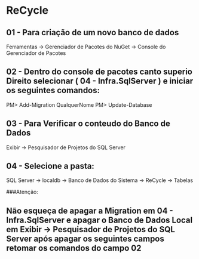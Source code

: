 # ReCycle

## 01 - Para criação de um novo banco de dados

Ferramentas -> Gerenciador de Pacotes do NuGet -> Console do Gerenciador de Pacotes

## 02 - Dentro do console de pacotes canto superio Direito selecionar ( 04 - Infra.SqlServer ) e iniciar os seguintes comandos:

PM> Add-Migration QualquerNome
PM> Update-Database

## 03 - Para Verificar o conteudo do Banco de Dados

Exibir -> Pesquisador de Projetos do SQL Server

## 04 - Selecione a pasta: 

SQL Server -> localdb -> Banco de Dados do Sistema -> ReCycle -> Tabelas 

###Atenção:
## Não esqueça de apagar a Migration em 04 - Infra.SqlServer e apagar o Banco de Dados Local em Exibir -> Pesquisador de Projetos do SQL Server após apagar os seguintes campos retomar os comandos do campo 02
